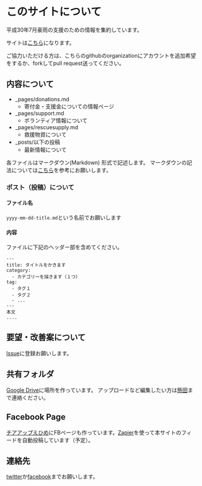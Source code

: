 # このサイトについて

平成30年7月豪雨の支援のための情報を集約しています。

サイトは[こちら](https://cheerup-ehime.github.io)になります。

ご協力いただける方は、こちらのgithubのorganizationにアカウントを追加希望をするか、forkしてpull request送ってください。

## 内容について

- _pages/donations.md
    - 寄付金・支援金についての情報ページ
- _pages/support.md
    - ボランティア情報について
- _pages/rescuesupply.md
    - 救援物資について
- _posts/以下の投稿
    - 最新情報について

各ファイルはマークダウン(Markdown) 形式で記述します。
マークダウンの記法については[こちら](https://qiita.com/kamorits/items/6f342da395ad57468ae3)を参考にお願いします。

### ポスト（投稿）について
#### ファイル名

`yyyy-mm-dd-title.md`という名前でお願いします

#### 内容
ファイルに下記のヘッダー部を含めてください。

```
---
title: タイトルをかきます
category:
  - カテゴリーを描きます（１つ）
tag:
  - タグ１
  - タグ２
  - ...
---
本文
....
```

## 要望・改善案について

[Issue](https://github.com/cheerup-ehime/cheerup-ehime.github.io/issues)に登録お願いします。

## 共有フォルダ

[Google Drive](https://drive.google.com/drive/folders/19aEZBewHWVj8icLh-EzzqdFgYBTIAkcc?usp=sharing)に場所を作っています。
アップロードなど編集したい方は[懸田](https://facebook.com/takeshi.kakeda)まで連絡ください。

## Facebook Page
[チアアップえひめ](https://www.facebook.com/%E3%83%81%E3%82%A2%E3%82%A2%E3%83%83%E3%83%97%E3%81%88%E3%81%B2%E3%82%81%E6%84%9B%E5%AA%9B%E3%81%AE%E5%BE%A9%E8%88%88%E6%94%AF%E6%8F%B4%E6%83%85%E5%A0%B1%E3%82%B5%E3%82%A4%E3%83%88-237899887021906/?modal=admin_todo_tour)にFBページも作っています。[Zapier](https://zapier.com/app/editor/39884433/overview)を使って本サイトのフィードを自動投稿しています（予定）。

## 連絡先

[twitter](https://twitter.com/kkd)か[facebook](https://facebook.com/takeshi.kakeda)までお願いします。
